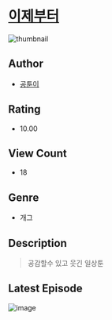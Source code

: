 # [이제부터](https://comic.naver.com/challenge/list?titleId=810847)
![thumbnail](https://image-comic.pstatic.net/user_contents_data/challenge_comic/2023/05/24/367093/upload_7076342712193594675_480x623.jpeg)

## Author
- [공툰이](https://comic.naver.com/artistTitle?id=367093)

## Rating
- 10.00

## View Count
- 18

## Genre
- 개그

## Description
> 공감할수 있고 웃긴 일상툰


## Latest Episode
![image](https://image-comic.pstatic.net/user_contents_data/challenge_comic/2023/05/24/367093/upload_4135206294559744564.jpeg)
